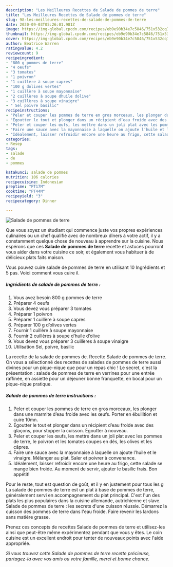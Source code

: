 ```yaml
---
description: "Les Meilleures Recettes de Salade de pommes de terre"
title: "Les Meilleures Recettes de Salade de pommes de terre"
slug: 98-les-meilleures-recettes-de-salade-de-pommes-de-terre
date: 2020-09-03T05:26:01.981Z
image: https://img-global.cpcdn.com/recipes/eb9e90b34e7c5846/751x532cq70/salade-de-pommes-de-terre-photo-principale-de-la-recette.jpg
thumbnail: https://img-global.cpcdn.com/recipes/eb9e90b34e7c5846/751x532cq70/salade-de-pommes-de-terre-photo-principale-de-la-recette.jpg
cover: https://img-global.cpcdn.com/recipes/eb9e90b34e7c5846/751x532cq70/salade-de-pommes-de-terre-photo-principale-de-la-recette.jpg
author: Beatrice Warren
ratingvalue: 4.2
reviewcount: 9
recipeingredient:
- "800 g pommes de terre"
- "4 oeufs"
- "3 tomates"
- "1 poivron"
- "1 cuillère à soupe capres"
- "100 g dolives vertes"
- "1 cuillère à soupe mayonnaise"
- "2 cuillères à soupe dhuile dolive"
- "3 cuillères à soupe vinaigre"
- " Sel poivre basilic"
recipeinstructions:
- "Peler et couper les pommes de terre en gros morceaux, les plonger dans une marmite d’eau froide avec les œufs. Porter en ébullition et cuire 10mn."
- "Égoutter le tout et plonger dans un récipient d’eau froide avec des glaçons, pour stopper la cuisson. Égoutter à nouveau."
- "Peler et couper les œufs, les mettre dans un joli plat avec les pommes de terre, le poivron et les tomates coupes en dés, les olives et les câpres."
- "Faire une sauce avec la mayonnaise à laquelle on ajoute l’huile et le vinaigre. Mélanger au plat. Saler et poivrer à convenance."
- "Idéalement, laisser refroidir encore une heure au frigo, cette salade se mange bien froide. Au moment de servir, ajouter le basilic frais. Bon appétit!"
categories:
- Resep
tags:
- salade
- de
- pommes

katakunci: salade de pommes 
nutrition: 106 calories
recipecuisine: Indonesian
preptime: "PT17M"
cooktime: "PT44M"
recipeyield: "3"
recipecategory: Dinner

---
```



![Salade de pommes de terre](https://img-global.cpcdn.com/recipes/eb9e90b34e7c5846/751x532cq70/salade-de-pommes-de-terre-photo-principale-de-la-recette.jpg)

Que vous soyez un étudiant qui commence juste vos propres expériences culinaires ou un chef qualifié avec de nombreux dîners à votre actif, il y a constamment quelque chose de nouveau à apprendre sur la cuisine. Nous espérons que ces <strong> Salade de pommes de terre </strong> recette et astuces pourront vous aider dans votre cuisine ce soir, et également vous habituer à de délicieux plats faits maison.

<!--inarticleads1-->

Vous pouvez cuire salade de pommes de terre en utilisant 10 Ingrédients et 5 pas. Voici comment vous cuire il.

##### Ingrédients de salade de pommes de terre :

1. Vous avez besoin 800 g pommes de terre
1. Préparer 4 oeufs
1. Vous devez vous préparer 3 tomates
1. Préparer 1 poivron
1. Préparer 1 cuillère à soupe capres
1. Préparer 100 g d’olives vertes
1. Fournir 1 cuillère à soupe mayonnaise
1. Fournir 2 cuillères à soupe d’huile d’olive
1. Vous devez vous préparer 3 cuillères à soupe vinaigre
1. Utilisation  Sel, poivre, basilic


La recette de la salade de pommes de. Recette Salade de pommes de terre. On vous a sélectionné des recettes de salades de pommes de terre aussi divines pour un pique-nique que pour un repas chic ! Le secret, c&#39;est la présentation : salade de pommes de terre en verrines pour une entrée raffinée, en assiette pour un déjeuner bonne franquette, en bocal pour un pique-nique pratique. 

<!--inarticleads2-->

##### Salade de pommes de terre instructions :

1. Peler et couper les pommes de terre en gros morceaux, les plonger dans une marmite d’eau froide avec les œufs. Porter en ébullition et cuire 10mn.
1. Égoutter le tout et plonger dans un récipient d’eau froide avec des glaçons, pour stopper la cuisson. Égoutter à nouveau.
1. Peler et couper les œufs, les mettre dans un joli plat avec les pommes de terre, le poivron et les tomates coupes en dés, les olives et les câpres.
1. Faire une sauce avec la mayonnaise à laquelle on ajoute l’huile et le vinaigre. Mélanger au plat. Saler et poivrer à convenance.
1. Idéalement, laisser refroidir encore une heure au frigo, cette salade se mange bien froide. Au moment de servir, ajouter le basilic frais. Bon appétit!


Pour le reste, tout est question de goût, et il y en justement pour tous les g La salade de pommes de terre est un plat à base de pommes de terre, généralement servi en accompagnement du plat principal. C&#39;est l&#39;un des plats les plus populaires dans la cuisine allemande, autrichienne et slave. Salade de pommes de terre : les secrets d&#39;une cuisson réussie. Démarrez la cuisson des pommes de terre dans l&#39;eau froide. Faire revenir les lardons sans matière grasse. 

<!--inarticleads1-->

<p>
Prenez ces concepts de recettes Salade de pommes de terre et utilisez-les ainsi que peut-être même expérimentez pendant que vous y êtes. Le coin cuisine est un excellent endroit pour tenter de nouveaux points avec l'aide appropriée.
</p>

<p>
<i>Si vous trouvez cette Salade de pommes de terre recette précieuse, partagez-la avec vos amis ou votre famille, merci et bonne chance.</i>
</p>
